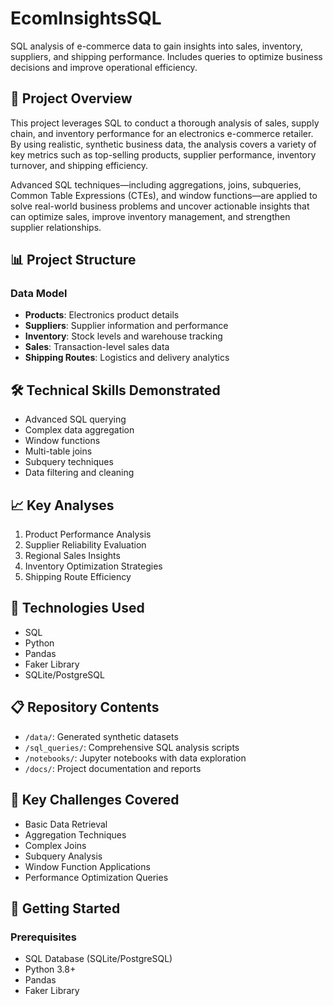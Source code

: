 # EcomInsightsSQL
SQL analysis of e-commerce data to gain insights into sales, inventory, suppliers, and shipping performance. Includes queries to optimize business decisions and improve operational efficiency.

## 🚀 Project Overview

This project leverages SQL to conduct a thorough analysis of sales, supply chain, and inventory performance for an electronics e-commerce retailer. By using realistic, synthetic business data, the analysis covers a variety of key metrics such as top-selling products, supplier performance, inventory turnover, and shipping efficiency.

Advanced SQL techniques—including aggregations, joins, subqueries, Common Table Expressions (CTEs), and window functions—are applied to solve real-world business problems and uncover actionable insights that can optimize sales, improve inventory management, and strengthen supplier relationships.

## 📊 Project Structure

### Data Model
- **Products**: Electronics product details
- **Suppliers**: Supplier information and performance
- **Inventory**: Stock levels and warehouse tracking
- **Sales**: Transaction-level sales data
- **Shipping Routes**: Logistics and delivery analytics

## 🛠 Technical Skills Demonstrated

- Advanced SQL querying
- Complex data aggregation
- Window functions
- Multi-table joins
- Subquery techniques
- Data filtering and cleaning

## 📈 Key Analyses

1. Product Performance Analysis
2. Supplier Reliability Evaluation
3. Regional Sales Insights
4. Inventory Optimization Strategies
5. Shipping Route Efficiency

## 🔧 Technologies Used

- SQL
- Python
- Pandas
- Faker Library
- SQLite/PostgreSQL

## 📋 Repository Contents

- `/data/`: Generated synthetic datasets
- `/sql_queries/`: Comprehensive SQL analysis scripts
- `/notebooks/`: Jupyter notebooks with data exploration
- `/docs/`: Project documentation and reports

## 🌟 Key Challenges Covered

- Basic Data Retrieval
- Aggregation Techniques
- Complex Joins
- Subquery Analysis
- Window Function Applications
- Performance Optimization Queries

## 🚀 Getting Started

### Prerequisites
- SQL Database (SQLite/PostgreSQL)
- Python 3.8+
- Pandas
- Faker Library
